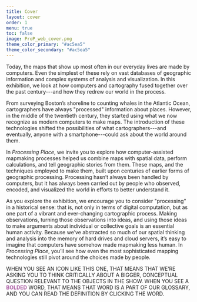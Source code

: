 ```yaml
---
title: Cover
layout: cover
order: 1
menu: true
toc: false
image: ProP_web_cover.png
theme_color_primary: "#ac5ea5"
theme_color_secondary: "#ac5ea5"
---
```


<span class="body-large">Today, the maps that show up most often in our everyday lives are made by computers. Even the simplest of these rely on vast databases of geographic information and complex systems of analysis and visualization. In this exhibition, we look at how computers and cartography fused together over the past century---and how they redrew our world in the process.</span>

From surveying Boston’s shoreline to counting whales in the Atlantic Ocean, cartographers have always "processed" information about places. However, in the middle of the twentieth century, they started using what we now recognize as modern computers to make maps. The introduction of these technologies shifted the possibilities of what cartographers---and eventually, anyone with a smartphone---could ask about the world around them.

In *Processing Place*, we invite you to explore how computer-assisted mapmaking processes helped us combine maps with spatial data, perform calculations, and tell geographic stories from them. These maps, and the techniques employed to make them, built upon centuries of earlier forms of geographic processing. Processing hasn’t always been handled by computers, but it has always been carried out by people who observed, encoded, and visualized the world in efforts to better understand it.

As you explore the exhibition, we encourage you to consider "processing" in a historical sense: that is, not only in terms of digital computation, but as one part of a vibrant and ever-changing cartographic process. Making observations, turning those observations into ideas, and using those ideas to make arguments about individual or collective goals is an essential human activity. Because we’ve abstracted so much of our spatial thinking and analysis into the memory of hard drives and cloud servers, it’s easy to imagine that computers have somehow made mapmaking less human. In *Processing Place*, you’ll see how even the most sophisticated mapping technologies still pivot around the choices made by people.

<div class="invitation">WHEN YOU SEE AN ICON LIKE THIS ONE, THAT MEANS THAT WE’RE ASKING YOU TO THINK CRITICALLY ABOUT A BIGGER, CONCEPTUAL QUESTION RELEVANT TO THE OBJECTS IN THE SHOW. WHEN YOU SEE A <b style="color:#ac5ea5">BOLDED</b> WORD, THAT MEANS THAT WORD IS A PART OF OUR GLOSSARY, AND YOU CAN READ THE DEFINITION BY CLICKING THE WORD.</div>